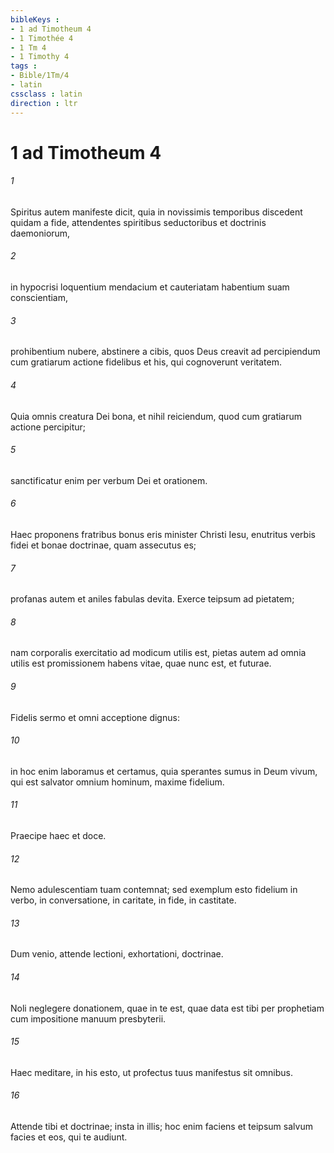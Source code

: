 ```yaml
---
bibleKeys : 
- 1 ad Timotheum 4
- 1 Timothée 4
- 1 Tm 4
- 1 Timothy 4
tags : 
- Bible/1Tm/4
- latin
cssclass : latin
direction : ltr
---
```


# 1 ad Timotheum 4

###### 1
Spiritus autem manifeste dicit, quia in novissimis temporibus discedent quidam a fide, attendentes spiritibus seductoribus et doctrinis daemoniorum, 
###### 2
in hypocrisi loquentium mendacium et cauteriatam habentium suam conscientiam, 
###### 3
prohibentium nubere, abstinere a cibis, quos Deus creavit ad percipiendum cum gratiarum actione fidelibus et his, qui cognoverunt veritatem. 
###### 4
Quia omnis creatura Dei bona, et nihil reiciendum, quod cum gratiarum actione percipitur; 
###### 5
sanctificatur enim per verbum Dei et orationem.
###### 6
Haec proponens fratribus bonus eris minister Christi Iesu, enutritus verbis fidei et bonae doctrinae, quam assecutus es; 
###### 7
profanas autem et aniles fabulas devita. Exerce teipsum ad pietatem; 
###### 8
nam corporalis exercitatio ad modicum utilis est, pietas autem ad omnia utilis est promissionem habens vitae, quae nunc est, et futurae. 
###### 9
Fidelis sermo et omni acceptione dignus: 
###### 10
in hoc enim laboramus et certamus, quia sperantes sumus in Deum vivum, qui est salvator omnium hominum, maxime fidelium. 
###### 11
Praecipe haec et doce.
###### 12
Nemo adulescentiam tuam contemnat; sed exemplum esto fidelium in verbo, in conversatione, in caritate, in fide, in castitate. 
###### 13
Dum venio, attende lectioni, exhortationi, doctrinae. 
###### 14
Noli neglegere donationem, quae in te est, quae data est tibi per prophetiam cum impositione manuum presbyterii. 
###### 15
Haec meditare, in his esto, ut profectus tuus manifestus sit omnibus. 
###### 16
Attende tibi et doctrinae; insta in illis; hoc enim faciens et teipsum salvum facies et eos, qui te audiunt.
